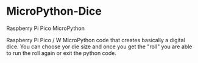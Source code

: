 # MicroPython-Dice
Raspberry Pi Pico MicroPython

Raspberry Pi Pico / W MicroPython code that creates basically a digital dice. You can choose yor die size and once you get the "roll" you are able to run the roll again or exit the python code.
